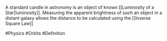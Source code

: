 A standard candle in astronomy is an object of known [[Luminosity of a Star|luminosity]]. Measuring the apparent brightness of such an object in a distant galaxy allows the distance to be calculated using the [[Inverse Square Law]]

#Physics #Orbits #Definition 